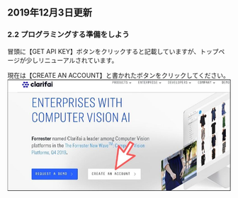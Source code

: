 ## 2019年12月3日更新

### 2.2 プログラミングする準備をしよう

冒頭に【GET API KEY】ボタンをクリックすると記載していますが、トップページが少しリニューアルされています。

現在は【CREATE AN ACCOUNT】と書かれたボタンをクリックしてください。
![](https://github.com/webhacck/techbooks/blob/master/machine-learning-with-javascript/Chapter2/image/1.jpg)
